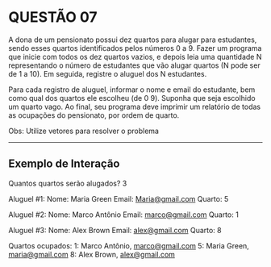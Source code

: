 # QUESTÃO 07

A dona de um pensionato possui dez quartos para alugar para estudantes, sendo esses quartos identificados pelos números 0 a 9.
Fazer um programa que inicie com todos os dez quartos vazios, e depois leia uma quantidade N representando o número de estudantes que vão alugar quartos (N pode ser de 1 a 10).
Em seguida, registre o aluguel dos N estudantes.

Para cada registro de aluguel, informar o nome e email do estudante, bem como qual dos quartos ele escolheu (de 0 9). Suponha que seja escolhido um quarto vago.
Ao final, seu programa deve imprimir um relatório de todas as ocupações do pensionato, por ordem de quarto.

Obs: Utilize vetores para resolver o problema

---

## Exemplo de Interação

Quantos quartos serão alugados? 3

Aluguel #1:
Nome: Maria Green
Email: <Maria@gmail.com>
Quarto: 5

Aluguel #2:
Nome: Marco Antônio
Email: <marco@gmail.com>
Quarto: 1

Aluguel #3:
Nome: Alex Brown
Email: <alex@gmail.com>
Quarto: 8

Quartos ocupados:
1: Marco Antônio, <marco@gmail.com>
5: Maria Green, <maria@gmail.com>
8: Alex Brown, <alex@gmail.com>
